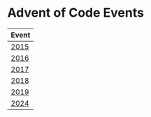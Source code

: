 # Advent of Code Events

| Event           |
| --------------- |
| [2015](./y2015) |
| [2016](./y2016) |
| [2017](./y2017) |
| [2018](./y2018) |
| [2019](./y2019) |
| [2024](./y2024) |
